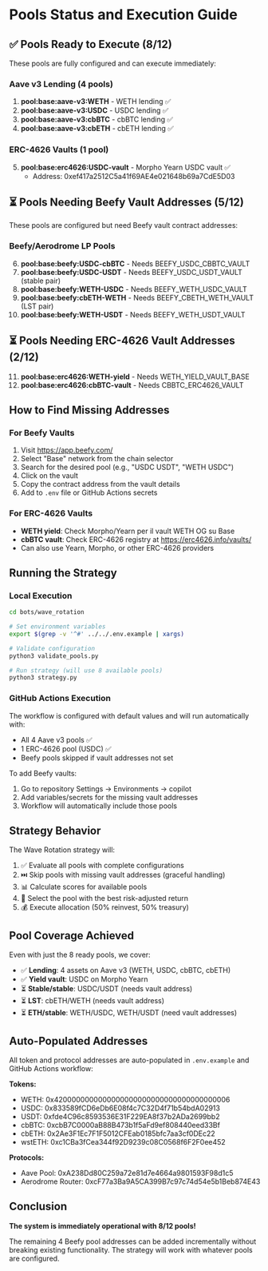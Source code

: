 # Pools Status and Execution Guide

## ✅ Pools Ready to Execute (8/12)

These pools are fully configured and can execute immediately:

### Aave v3 Lending (4 pools)
1. **pool:base:aave-v3:WETH** - WETH lending ✅
2. **pool:base:aave-v3:USDC** - USDC lending ✅
3. **pool:base:aave-v3:cbBTC** - cbBTC lending ✅
4. **pool:base:aave-v3:cbETH** - cbETH lending ✅

### ERC-4626 Vaults (1 pool)
5. **pool:base:erc4626:USDC-vault** - Morpho Yearn USDC vault ✅
   - Address: 0xef417a2512C5a41f69AE4e021648b69a7CdE5D03

## ⏳ Pools Needing Beefy Vault Addresses (5/12)

These pools are configured but need Beefy vault contract addresses:

### Beefy/Aerodrome LP Pools
6. **pool:base:beefy:USDC-cbBTC** - Needs BEEFY_USDC_CBBTC_VAULT
7. **pool:base:beefy:USDC-USDT** - Needs BEEFY_USDC_USDT_VAULT (stable pair)
8. **pool:base:beefy:WETH-USDC** - Needs BEEFY_WETH_USDC_VAULT
9. **pool:base:beefy:cbETH-WETH** - Needs BEEFY_CBETH_WETH_VAULT (LST pair)
10. **pool:base:beefy:WETH-USDT** - Needs BEEFY_WETH_USDT_VAULT

## ⏳ Pools Needing ERC-4626 Vault Addresses (2/12)

11. **pool:base:erc4626:WETH-yield** - Needs WETH_YIELD_VAULT_BASE
12. **pool:base:erc4626:cbBTC-vault** - Needs CBBTC_ERC4626_VAULT

## How to Find Missing Addresses

### For Beefy Vaults
1. Visit https://app.beefy.com/
2. Select "Base" network from the chain selector
3. Search for the desired pool (e.g., "USDC USDT", "WETH USDC")
4. Click on the vault
5. Copy the contract address from the vault details
6. Add to `.env` file or GitHub Actions secrets

### For ERC-4626 Vaults
- **WETH yield**: Check Morpho/Yearn per il vault WETH OG su Base
- **cbBTC vault**: Check ERC-4626 registry at https://erc4626.info/vaults/
- Can also use Yearn, Morpho, or other ERC-4626 providers

## Running the Strategy

### Local Execution
```bash
cd bots/wave_rotation

# Set environment variables
export $(grep -v '^#' ../../.env.example | xargs)

# Validate configuration
python3 validate_pools.py

# Run strategy (will use 8 available pools)
python3 strategy.py
```

### GitHub Actions Execution
The workflow is configured with default values and will run automatically with:
- All 4 Aave v3 pools ✅
- 1 ERC-4626 pool (USDC) ✅
- Beefy pools skipped if vault addresses not set

To add Beefy vaults:
1. Go to repository Settings → Environments → copilot
2. Add variables/secrets for the missing vault addresses
3. Workflow will automatically include those pools

## Strategy Behavior

The Wave Rotation strategy will:
1. ✅ Evaluate all pools with complete configurations
2. ⏭️ Skip pools with missing vault addresses (graceful handling)
3. 📊 Calculate scores for available pools
4. 🎯 Select the pool with the best risk-adjusted return
5. 💰 Execute allocation (50% reinvest, 50% treasury)

## Pool Coverage Achieved

Even with just the 8 ready pools, we cover:
- ✅ **Lending**: 4 assets on Aave v3 (WETH, USDC, cbBTC, cbETH)
- ✅ **Yield vault**: USDC on Morpho Yearn
- ⏳ **Stable/stable**: USDC/USDT (needs vault address)
- ⏳ **LST**: cbETH/WETH (needs vault address)
- ⏳ **ETH/stable**: WETH/USDC, WETH/USDT (need vault addresses)

## Auto-Populated Addresses

All token and protocol addresses are auto-populated in `.env.example` and GitHub Actions workflow:

**Tokens:**
- WETH: 0x4200000000000000000000000000000000000006
- USDC: 0x833589fCD6eDb6E08f4c7C32D4f71b54bdA02913
- USDT: 0xfde4C96c8593536E31F229EA8f37b2ADa2699bb2
- cbBTC: 0xcbB7C0000aB88B473b1f5aFd9ef808440eed33Bf
- cbETH: 0x2Ae3F1Ec7F1F5012CFEab0185bfc7aa3cf0DEc22
- wstETH: 0xc1CBa3fCea344f92D9239c08C0568f6F2F0ee452

**Protocols:**
- Aave Pool: 0xA238Dd80C259a72e81d7e4664a9801593F98d1c5
- Aerodrome Router: 0xcF77a3Ba9A5CA399B7c97c74d54e5b1Beb874E43

## Conclusion

**The system is immediately operational with 8/12 pools!** 

The remaining 4 Beefy pool addresses can be added incrementally without breaking existing functionality. The strategy will work with whatever pools are configured.
